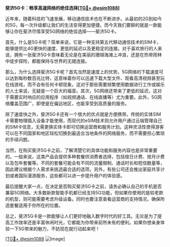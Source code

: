 **斐济5G卡：畅享高速网络的绝佳选择[[TG💪+ @esim1088](https://t.me/s/esim1088)]**

近年来，随着科技的飞速发展，移动通信技术也在不断进步。从最初的2G到如今的5G，每一次升级都让我们的生活变得更加便捷。而今天我们要聊的就是一款能够让你在斐济尽情享受5G网络的绝佳选择——斐济5G卡。

首先，什么是5G卡呢？简单来说，它是一种支持第五代移动通信技术的SIM卡，能够提供比4G更快的速度、更低的延迟以及更稳定的连接。对于喜欢旅行的人来说，拥有一张斐济5G卡意味着无论是在美丽的珊瑚海滩上冲浪，还是在热带雨林中徒步探险，都能保持与世界的无缝连接。

那么，为什么选择斐济5G卡呢？首先当然是速度上的优势。5G网络的下载速度可以达到每秒数百兆比特，这意味着你可以迅速下载大型文件、观看高清视频甚至玩在线游戏，而不会有任何卡顿现象。这对于那些需要频繁使用数据进行工作或娱乐的人士来说，无疑是一个巨大的福音。其次，5G网络还带来了更低的延迟，这对于需要实时响应的应用程序（如视频通话、在线直播等）尤为重要。此外，5G网络覆盖范围广，即使是在偏远地区，也能享受到高质量的服务。

除了速度快之外，斐济5G卡还有一个很大的优点就是方便携带。传统的实体SIM卡需要物理插入设备才能使用，而现代的eSIM技术则允许用户通过云端管理自己的SIM卡信息，无需更换实体卡即可切换运营商和服务计划。这种灵活性使得游客可以在不同国家和地区轻松切换到最适合当地条件的网络服务，而不需要担心繁琐的手续问题。

当然，在购买斐济5G卡之前，了解清楚它的具体功能和服务内容也是非常重要的。一般来说，这类产品会提供多种套餐供消费者选择，包括按日计费、按月计费以及包年套餐等。不同的套餐可能会有不同的流量限制、通话时长和短信数量等，因此建议根据个人需求来挑选最合适的选项。另外，有些公司还会推出家庭共享计划或者国际漫游服务，这些都可以进一步提升用户的体验感。

最后提醒大家一点，在决定是否购买斐济5G卡之前，请务必确认自己的手机是否兼容5G网络。大多数新款智能手机都已经支持5G功能，但如果你使用的是较老款的机型，则可能需要考虑升级设备。同时也要注意查看运营商的支持情况，确保所选套餐适用于你所在的位置。

总之，斐济5G卡是一款能够让人们更好地融入数字时代的好工具。无论是为了提高工作效率还是丰富休闲时光，它都能为你带来前所未有的便利。如果你想亲身体验一下5G带来的魅力，不妨现在就行动起来吧！

[[TG💪+ @esim1088](https://t.me/s/esim1088) ![Image](https://i.postimg.cc/4NQfJmqS/Snipaste-2025-05-13-00-14-12.png)]
